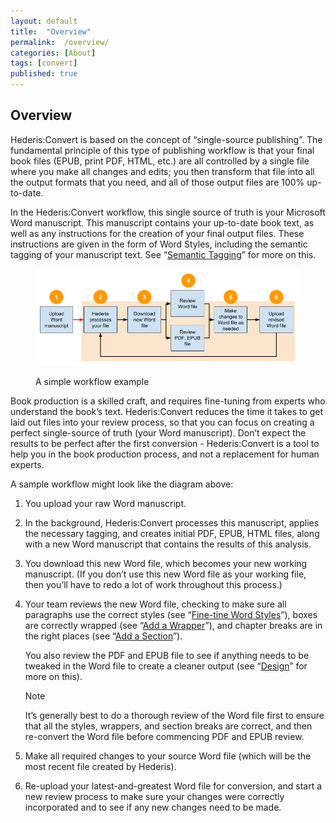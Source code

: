 ```yaml
---
layout: default
title:  "Overview"
permalink:  /overview/
categories: [About]
tags: [convert]
published: true
---
```


<section data-type="introduction" class="hsecintroduction" data-hederis-type="hsecintroduction" id="overview" data-pi-attrs="id: overview; data-tags: convert;" role="doc-introduction" data-tags="convert" data-author-name=" " data-book-title=" " title="Overview"><h1 data-hederis-type="hblkchaptitle" class="hblkchaptitle" id="pUl1fHZ15">Overview</h1><p class="hblkp" data-hederis-type="hblkp" id="p0ahOOwDQ">Hederis:Convert is based on the concept of &#8220;single-source publishing&#8221;. The fundamental principle of this type of publishing workflow is that your final book files (EPUB, print PDF, HTML, etc.) are all controlled by a single file where you make all changes and edits; you then transform that file into all the output formats that you need, and all of those output files are 100% up-to-date. </p><p class="hblkp" data-hederis-type="hblkp" id="pOhTQFIPF">In the Hederis:Convert workflow, this single source of truth is your Microsoft Word manuscript. This manuscript contains your up-to-date book text, as well as any instructions for the creation of your final output files. These instructions are given in the form of Word Styles, including the semantic tagging of your manuscript text. See &#8220;<a href="{% post_url 2020-08-18-10-AboutStyles %}" data-hederis-type="hspana" id="ptrbHDh3l"><span class="Hyperlink" data-hederis-type="hspnspan" id="px0xezBF8">Semantic Tagging</span></a>&#8221; for more on this.</p><figure class="hwprfig" data-hederis-type="hwprfig" id="pCI0eJkbY"><img data-hederis-type="hblkimg" class="hblkimg" id="pgkrgEOHL" src="/images/workflow.png" data-img-src="workflow.png"/><p class="hblkcaption" data-hederis-type="hblkcaption" id="p220HZjP0">A simple workflow example</p></figure><p class="hblkp" data-hederis-type="hblkp" id="p1xK5lz6Q">Book production is a skilled craft, and requires fine-tuning from experts who understand the book&#8217;s text. Hederis:Convert reduces the time it takes to get laid out files into your review process, so that you can focus on creating a perfect single-source of truth (your Word manuscript). Don&#8217;t expect the results to be perfect after the first conversion - Hederis:Convert is a tool to help you in the book production process, and not a replacement for human experts.</p><p class="hblkp" data-hederis-type="hblkp" id="pTBtuk4DD">A sample workflow might look like the diagram above:</p><ol class="hwprnumlist" data-hederis-type="hwprnumlist" id="pMnWLSrj8"><li class="hblkoli" data-hederis-type="hblkoli" id="liyejt72Mr"><p class="hblkoli" data-hederis-type="hblklip" id="p4DBC5GQQ">You upload your raw Word manuscript.</p></li><li class="hblkoli" data-hederis-type="hblkoli" id="lixKFxE37X"><p class="hblkoli" data-hederis-type="hblklip" id="p4AigO59k">In the background, Hederis:Convert processes this manuscript, applies the necessary tagging, and creates initial PDF, EPUB, HTML files, along with a new Word manuscript that contains the results of this analysis.</p></li><li class="hblkoli" data-hederis-type="hblkoli" id="liPI4637A6"><p class="hblkoli" data-hederis-type="hblklip" id="pX9H46CuV">You download this new Word file, which becomes your new working manuscript. (If you don&#8217;t use this new Word file as your working file, then you&#8217;ll have to redo a lot of work throughout this process.)</p></li><li class="hblkoli" data-hederis-type="hblkoli" id="lidQPoIPnt"><p class="hblkoli" data-hederis-type="hblklip" id="pmoGUPBM8">Your team reviews the new Word file, checking to make sure all paragraphs use the correct styles (see &#8220;<a href="{% post_url 2020-08-18-13-WorkingwithMicrosoftWord %}" data-hederis-type="hspana" id="pTtqhpr4i"><span class="Hyperlink" data-hederis-type="hspnspan" id="pT9rcUNSH">Fine-tine Word Styles</span></a>&#8221;), boxes are correctly wrapped (see &#8220;<a href="{% post_url 2020-08-18-15-AddaWrapper %}" data-hederis-type="hspana" id="pe8slY1cb"><span class="Hyperlink" data-hederis-type="hspnspan" id="ptSm8L2qT">Add a Wrapper</span></a>&#8221;), and chapter breaks are in the right places (see &#8220;<a href="{% post_url 2020-08-18-16-AddaSection %}" data-hederis-type="hspana" id="pexRn8a7a"><span class="Hyperlink" data-hederis-type="hspnspan" id="plzWWJG7l">Add a Section</span></a>&#8221;).</p><p class="hblklicont" data-hederis-type="hblklicont" id="pzS8Jl1I2">You also review the PDF and EPUB file to see if anything needs to be tweaked in the Word file to create a cleaner output (see &#8220;<a href="{% post_url 2020-08-18-21-Design %}" data-hederis-type="hspana" id="p7gO7igt1"><span class="Hyperlink" data-hederis-type="hspnspan" id="pXuXMjQQr">Design</span></a>&#8221; for more on this).</p><aside class="hwprbox box" data-hederis-type="hwprbox" id="pktj4VzFC" data-type="sidebar"><p class="hblktype" data-hederis-type="hblktype" id="p02xhzMpx">Note</p><p class="hblkp" data-hederis-type="hblkp" id="pXbcEurex">It&#8217;s generally best to do a thorough review of the Word file first to ensure that all the styles, wrappers, and section breaks are correct, and then re-convert the Word file before commencing PDF and EPUB review. </p></aside></li><li class="hblkoli" data-hederis-type="hblkoli" id="liDCUEKuPF"><p class="hblkoli" data-hederis-type="hblklip" id="pLYUGxAuE">Make all required changes to your source Word file (which will be the most recent file created by Hederis).</p></li><li class="hblkoli" data-hederis-type="hblkoli" id="libBJ0U63S"><p class="hblkoli" data-hederis-type="hblklip" id="pwmCtQ6bU">Re-upload your latest-and-greatest Word file for conversion, and start a new review process to make sure your changes were correctly incorporated and to see if any new changes need to be made.</p></li></ol></section>